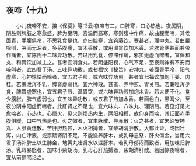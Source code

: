 ## 夜啼（十九）


&emsp;&emsp;小儿夜啼不安，接《保婴》等书云∶夜啼有二，曰脾寒，曰心热也。夜属阴，阴胜则脾脏之寒愈盛，脾为至阴，喜温而恶寒，寒则腹中作痛，故曲腰而啼，其候面青，手腹俱冷，不思乳食是也，亦曰胎寒，宜钩藤饮。寒甚者，理中丸。若曲腰啼叫，哭而无泪者，多系腹痛，宜木香散，或用温胃饮加木香。若脾肾寒甚而兼带作痛者，宜陈氏十二味异功散。苦过用乳食，停滞作痛，邪实无虚而啼者，宜保和丸、和胃饮加减主之。甚者宜消食丸。若阴盛阳衰，心气不足，至夜则神有不安而啼叫者，宜四君子汤、五味异功散，或七福饮《秘旨》安神丸。若面青手冷，阳气虚寒，心神惊怯而啼者，宜五君子煎，或六味异功煎。甚者宜七福饮加炮干姜、肉桂。若兼泄泻不乳，脾肾虚弱也，宜六神散。甚者，养中煎、胃关煎。若兼吐泻少食，脾胃虚寒也，宜五君子煎、温胃饮，或六味异功煎加炮木香。若大便不化，食少腹胀，脾气虚弱也，宜五味异功散，或五君子煎加木香。若面色白，黑睛少，至夜分阴中阳虚而啼者，此肝肾之不足也，宜六味丸、八味丸、理阴煎。若见灯见火愈啼者，心热也。心属火，见火则烦热内生，两阳相搏，故仰身而啼，其证面赤手腹俱暖，口中气热是也。火之微者，宜生脉散、导赤散；火之甚者，宜朱砂安神丸、人参黄连散。苦肝胆热甚，木火相搏者，宜柴胡清肝散。大都此证，或因吐泻，内亡津液，或禀赋肾阴不足，不能滋养肝木，或乳母恚怒，肝火侮金，当用六君子汤补脾土以生肺金，地黄丸壮肾水以滋肝木。若乳母郁闷而致者，用加味归脾汤。乳母暴怒者，加味小柴胡汤。乳母心肝热搏者，柴胡清肝散。若因惊夜啼者，宜从前惊啼论治。

